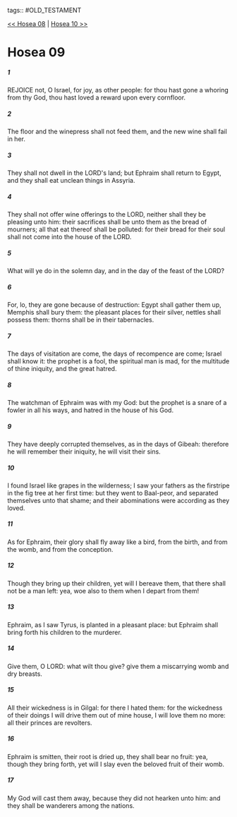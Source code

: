 tags:: #OLD_TESTAMENT

[<< Hosea 08](OLD_TESTAMENT/28_Hosea/Hosea_08.md) | [Hosea 10 >>](OLD_TESTAMENT/28_Hosea/Hosea_10.md)

# Hosea 09

##### 1

REJOICE not, O Israel, for joy, as other people: for thou hast gone a whoring from thy God, thou hast loved a reward upon every cornfloor.

##### 2

The floor and the winepress shall not feed them, and the new wine shall fail in her.

##### 3

They shall not dwell in the LORD's land; but Ephraim shall return to Egypt, and they shall eat unclean things in Assyria.

##### 4

They shall not offer wine offerings to the LORD, neither shall they be pleasing unto him: their sacrifices shall be unto them as the bread of mourners; all that eat thereof shall be polluted: for their bread for their soul shall not come into the house of the LORD.

##### 5

What will ye do in the solemn day, and in the day of the feast of the LORD?

##### 6

For, lo, they are gone because of destruction: Egypt shall gather them up, Memphis shall bury them: the pleasant places for their silver, nettles shall possess them: thorns shall be in their tabernacles.

##### 7

The days of visitation are come, the days of recompence are come; Israel shall know it: the prophet is a fool, the spiritual man is mad, for the multitude of thine iniquity, and the great hatred.

##### 8

The watchman of Ephraim was with my God: but the prophet is a snare of a fowler in all his ways, and hatred in the house of his God.

##### 9

They have deeply corrupted themselves, as in the days of Gibeah: therefore he will remember their iniquity, he will visit their sins.

##### 10

I found Israel like grapes in the wilderness; I saw your fathers as the firstripe in the fig tree at her first time: but they went to Baal-peor, and separated themselves unto that shame; and their abominations were according as they loved.

##### 11

As for Ephraim, their glory shall fly away like a bird, from the birth, and from the womb, and from the conception.

##### 12

Though they bring up their children, yet will I bereave them, that there shall not be a man left: yea, woe also to them when I depart from them!

##### 13

Ephraim, as I saw Tyrus, is planted in a pleasant place: but Ephraim shall bring forth his children to the murderer.

##### 14

Give them, O LORD: what wilt thou give? give them a miscarrying womb and dry breasts.

##### 15

All their wickedness is in Gilgal: for there I hated them: for the wickedness of their doings I will drive them out of mine house, I will love them no more: all their princes are revolters.

##### 16

Ephraim is smitten, their root is dried up, they shall bear no fruit: yea, though they bring forth, yet will I slay even the beloved fruit of their womb.

##### 17

My God will cast them away, because they did not hearken unto him: and they shall be wanderers among the nations.
